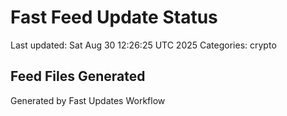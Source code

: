# Fast Feed Update Status
Last updated: Sat Aug 30 12:26:25 UTC 2025
Categories: crypto

## Feed Files Generated

Generated by Fast Updates Workflow
